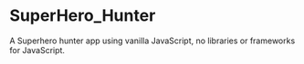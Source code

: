 # SuperHero_Hunter
A Superhero hunter app using vanilla JavaScript, no libraries or frameworks for JavaScript.  
